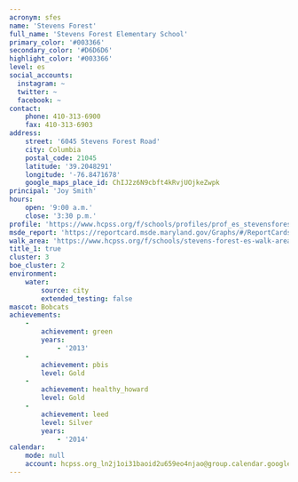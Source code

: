 ```yaml
---
acronym: sfes
name: 'Stevens Forest'
full_name: 'Stevens Forest Elementary School'
primary_color: '#003366'
secondary_color: '#D6D6D6'
highlight_color: '#003366'
level: es
social_accounts:
  instagram: ~
  twitter: ~
  facebook: ~
contact:
    phone: 410-313-6900
    fax: 410-313-6903
address:
    street: '6045 Stevens Forest Road'
    city: Columbia
    postal_code: 21045
    latitude: '39.2048291'
    longitude: '-76.8471678'
    google_maps_place_id: ChIJ2z6N9cbft4kRvjUOjkeZwpk
principal: 'Joy Smith'
hours:
    open: '9:00 a.m.'
    close: '3:30 p.m.'
profile: 'https://www.hcpss.org/f/schools/profiles/prof_es_stevensforest.pdf'
msde_report: 'https://reportcard.msde.maryland.gov/Graphs/#/ReportCards/ReportCardSchool/1//1/13/0608/'
walk_area: 'https://www.hcpss.org/f/schools/stevens-forest-es-walk-area.pdf'
title_1: true
cluster: 3
boe_cluster: 2
environment:
    water:
        source: city
        extended_testing: false
mascot: Bobcats
achievements:
    -
        achievement: green
        years:
            - '2013'
    -
        achievement: pbis
        level: Gold
    -
        achievement: healthy_howard
        level: Gold
    -
        achievement: leed
        level: Silver
        years:
            - '2014'
calendar:
    mode: null
    account: hcpss.org_ln2j1oi31baoid2u659eo4njao@group.calendar.google.com
---
```

